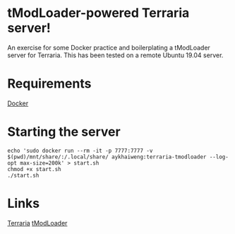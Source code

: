 tModLoader-powered Terraria server!
=====

An exercise for some Docker practice and boilerplating a tModLoader server for Terraria. This has been tested on a remote Ubuntu 19.04 server.

# Requirements
[Docker](https://docs.docker.com/engine/install/)

# Starting the server
```
echo 'sudo docker run --rm -it -p 7777:7777 -v $(pwd)/mnt/share/:/.local/share/ aykhaiweng:terraria-tmodloader --log-opt max-size=200k' > start.sh
chmod +x start.sh
./start.sh
```

# Links
[Terraria](http://terraria.org/)
[tModLoader](https://forums.terraria.org/index.php?threads/1-3-tmodloader-a-modding-api.23726/)
